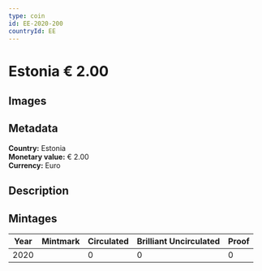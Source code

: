 ```yaml
---
type: coin
id: EE-2020-200
countryId: EE
---
```


# Estonia € 2.00

## Images


## Metadata

**Country:** Estonia\
**Monetary value:** € 2.00\
**Currency:** Euro

## Description


## Mintages
| Year | Mintmark | Circulated | Brilliant Uncirculated | Proof |
| ---- | -------- | ---------- | ---------------------- | ----- |
| 2020 |  | 0| 0 | 0 |

